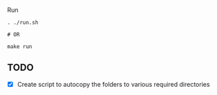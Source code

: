 Run 
```
. ./run.sh

# OR

make run
```
## TODO
- [x] Create script to autocopy the folders to various required directories
